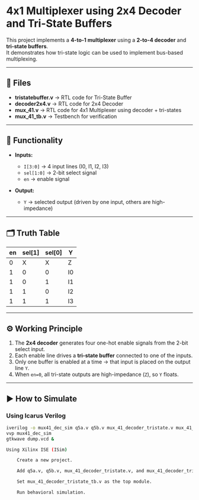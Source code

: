 # 4x1 Multiplexer using 2x4 Decoder and Tri-State Buffers

This project implements a **4-to-1 multiplexer** using a **2-to-4 decoder** and **tri-state buffers**.  
It demonstrates how tri-state logic can be used to implement bus-based multiplexing.

---

## 📂 Files
- **tristatebuffer.v** → RTL code for Tri-State Buffer  
- **decoder2x4.v** → RTL code for 2x4 Decoder  
- **mux_41.v** → RTL code for 4x1 Multiplexer using decoder + tri-states  
- **mux_41_tb.v** → Testbench for verification  

---

## 🧮 Functionality
- **Inputs:**
  - `I[3:0]` → 4 input lines (I0, I1, I2, I3)  
  - `sel[1:0]` → 2-bit select signal  
  - `en` → enable signal  

- **Output:**
  - `Y` → selected output (driven by one input, others are high-impedance)  

---

## 🗂 Truth Table

| en | sel[1] | sel[0] | Y  |
|----|--------|--------|----|
| 0  |   X    |   X    | Z  |
| 1  |   0    |   0    | I0 |
| 1  |   0    |   1    | I1 |
| 1  |   1    |   0    | I2 |
| 1  |   1    |   1    | I3 |

---

## ⚙️ Working Principle
1. The **2x4 decoder** generates four one-hot enable signals from the 2-bit select input.  
2. Each enable line drives a **tri-state buffer** connected to one of the inputs.  
3. Only one buffer is enabled at a time → that input is placed on the output line `Y`.  
4. When `en=0`, all tri-state outputs are high-impedance (`Z`), so `Y` floats.  

---

## ▶️ How to Simulate

### Using Icarus Verilog
```bash
iverilog -o mux41_dec_sim q5a.v q5b.v mux_41_decoder_tristate.v mux_41_decoder_tristate_tb.v
vvp mux41_dec_sim
gtkwave dump.vcd &

Using Xilinx ISE (ISim)

    Create a new project.

    Add q5a.v, q5b.v, mux_41_decoder_tristate.v, and mux_41_decoder_tristate_tb.v.

    Set mux_41_decoder_tristate_tb.v as the top module.

    Run behavioral simulation.
